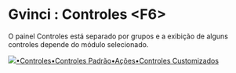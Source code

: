 # Gvinci : Controles &lt;F6&gt;

O painel Controles está separado por grupos e a exibição de alguns controles depende do módulo selecionado.

![](http://www.gvinci.com.br/manual/controles-grupo.png)[•Controles](http://www.gvinci.com.br/manual/controles2.htm)[•Controles Padrão](http://www.gvinci.com.br/manual/controles_padrao.htm)[•Ações](http://www.gvinci.com.br/manual/acoes3.htm)[•Controles Customizados](http://www.gvinci.com.br/manual/controles_customizados2.htm)

